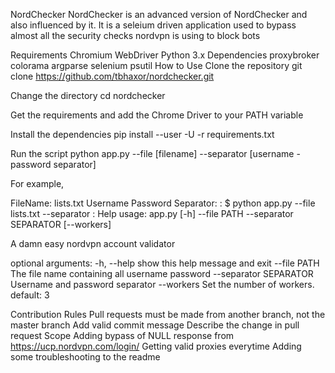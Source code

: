 NordChecker
NordChecker is an advanced version of NordChecker and also influenced by it. It is a seleium driven application used to bypass almost all the security checks nordvpn is using to block bots



Requirements
Chromium WebDriver
Python 3.x
Dependencies
proxybroker
colorama
argparse
selenium
psutil
How to Use
Clone the repository git clone https://github.com/tbhaxor/nordchecker.git

Change the directory cd nordchecker

Get the requirements and add the Chrome Driver to your PATH variable

Install the dependencies pip install --user -U -r requirements.txt

Run the script python app.py --file [filename] --separator [username - password separator]

For example,

FileName: lists.txt
Username Password Separator: :
 $ python app.py --file lists.txt --separator :
Help
usage: app.py [-h] --file PATH --separator SEPARATOR [--workers]

A damn easy nordvpn account validator

optional arguments:
  -h, --help            show this help message and exit
  --file PATH           The file name containing all username password
  --separator SEPARATOR
                        Username and password separator
  --workers             Set the number of workers. default: 3

Contribution
Rules
Pull requests must be made from another branch, not the master branch
Add valid commit message
Describe the change in pull request
Scope
Adding bypass of NULL response from https://ucp.nordvpn.com/login/
Getting valid proxies everytime
Adding some troubleshooting to the readme
